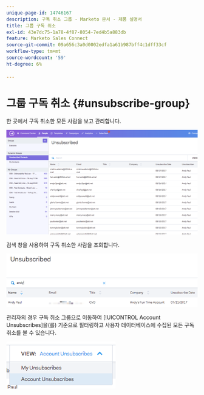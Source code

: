 ```yaml
---
unique-page-id: 14746167
description: 구독 취소 그룹 - Marketo 문서 - 제품 설명서
title: 그룹 구독 취소
exl-id: 43e7dc75-1a78-4f87-8054-7ed4b5a883db
feature: Marketo Sales Connect
source-git-commit: 09a656c3a0d0002edfa1a61b987bff4c1dff33cf
workflow-type: tm+mt
source-wordcount: '59'
ht-degree: 6%

---
```


# 그룹 구독 취소 {#unsubscribe-group}

한 곳에서 구독 취소한 모든 사람을 보고 관리합니다.

![](assets/1_c3.png)

검색 창을 사용하여 구독 취소한 사람을 조회합니다.

![](assets/2_c3.png)

관리자의 경우 구독 취소 그룹으로 이동하여 [!UICONTROL Account Unsubscribes]을(를) 기준으로 필터링하고 사용자 데이터베이스에 수집된 모든 구독 취소를 볼 수 있습니다.

![](assets/3_c3.png)
